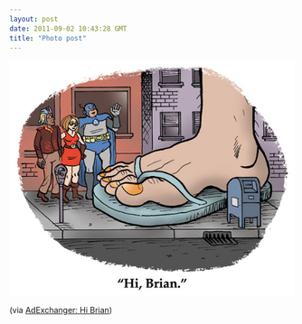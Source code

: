 ```yaml
---
layout: post
date: 2011-09-02 10:43:28 GMT
title: "Photo post"
---
```

![travisj](/images/1518b2176f8a154514ab3b2f92604c0d031a43669565a5e8f662f1c72c45f3a4.jpg)

<p>(via <a href="http://www.adexchanger.com/comic-strip/adexchanger-hi-brian/">AdExchanger: Hi Brian</a>)</p> 